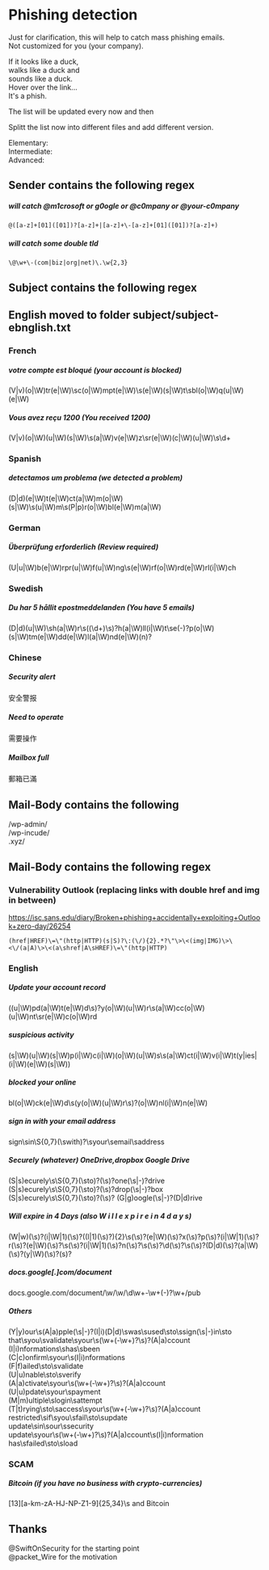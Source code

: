 # Phishing detection

Just for clarification, this will help to catch mass phishing emails.  
Not customized for you (your company).

If it looks like a duck,  
walks like a duck and  
sounds like a duck.  
Hover over the link...  
It's a phish.  

The list will be updated every now and then  

Splitt the list now into different files and add different version.

Elementary:  
Intermediate:   
Advanced:  

## Sender contains the following regex

##### will catch @m1crosoft or g0ogle or @c0mpany or @your-c0mpany  
```
@([a-z]+[01]([01])?[a-z]+|[a-z]+\-[a-z]+[01]([01])?[a-z]+)
```
##### will catch some double tld
```
\@\w+\-(com|biz|org|net)\.\w{2,3}
```
## Subject contains the following regex

## English moved to folder subject/subject-ebnglish.txt

### French
##### votre compte est bloqué (your account is blocked)
(V|v)(o|\W)tr(e|\W)\sc(o|\W)mpt(e|\W)\s(e|\W)(s|\W)t\sbl(o|\W)q(u|\W)(e|\W)
##### Vous avez reçu 1200 (You received 1200)
(V|v)(o|\W)(u|\W)(s|\W)\s(a|\W)v(e|\W)z\sr(e|\W)(c|\W)(u|\W)\s\d+

### Spanish
##### detectamos um problema (we detected a problem)
(D|d)(e|\W)t(e|\W)ct(a|\W)m(o|\W)(s|\W)\s(u|\W)m\s(P|p)r(o|\W)bl(e|\W)m(a|\W) 

### German
##### Überprüfung erforderlich (Review required)
(U|u|\W)b(e|\W)rpr(u|\W)f(u|\W)ng\s(e|\W)rf(o|\W)rd(e|\W)rl(i|\W)ch

### Swedish
##### Du har 5 hållit epostmeddelanden (You have 5 emails)
(D|d)(u|\W)\sh(a|\W)r\s((\d+)\s)?h(a|\W)ll(i|\W)t\se(-)?p(o|\W)(s|\W)tm(e|\W)dd(e|\W)l(a|\W)nd(e|\W)(n)?  

### Chinese
##### Security alert
安全警报
##### Need to operate
需要操作
##### Mailbox full
郵箱已滿  

## Mail-Body contains the following

/wp-admin/  
/wp-incude/  
\.xyz/  

## Mail-Body contains the following regex

### Vulnerability Outlook (replacing links with double href and img in between)
https://isc.sans.edu/diary/Broken+phishing+accidentally+exploiting+Outlook+zero-day/26254  
```
(href|HREF)\=\"(http|HTTP)(s|S)?\:(\/){2}.*?\"\>\<(img|IMG)\>\<\/(a|A)\>\<(a\shref|A\sHREF)\=\"(http|HTTP)
```

### English
##### Update your account record
((u|\W)pd(a|\W)t(e|\W)d\s)?y(o|\W)(u|\W)r\s(a|\W)cc(o|\W)(u|\W)nt\sr(e|\W)c(o|\W)rd
##### suspicious activity
(s|\W)(u|\W)(s|\W)p(i|\W)c(i|\W)(o|\W)(u|\W)s\s(a|\W)ct(i|\W)v(i|\W)t(y|ies|(i|\W)(e|\W)(s|\W))
##### blocked your online
bl(o|\W)ck(e|\W)d\s(y(o|\W)(u|\W)r\s)?(o|\W)nl(i|\W)n(e|\W)
##### sign in with your email address
sign\sin\S{0,7}(\swith)?\syour\semail\saddress
##### Securely (whatever) OneDrive,dropbox Google Drive
(S|s)ecurely\s\S{0,7}(\sto)?(\s)?one(\s|-)?drive  
(S|s)ecurely\s\S{0,7}(\sto)?(\s)?drop(\s|-)?box  
(S|s)ecurely\s\S{0,7}(\sto)?(\s)? (G|g)oogle(\s|-)?(D|d)rive  
##### Will expire in 4 Days (also W i l l  e x p i r e  i n  4  d a y s)
(W|w)(\s)?(i|\W|1)(\s)?((l|1)(\s)?){2}\s(\s)?(e|\W)(\s)?x(\s)?p(\s)?(i|\W|1)(\s)?r(\s)?(e|\W)(\s)?\s(\s)?(i|\W|1)(\s)?n(\s)?\s(\s)?\d(\s)?\s(\s)?(D|d)(\s)?(a|\W)(\s)?(y|\W)(\s)?(s)?
##### docs.google[.]com/document  
docs\.google\.com\/document\/\w\/\w\/\d\w+\-\w+(\-)?\w+\/pub
##### Others
(Y|y)our\s(A|a)pple(\s|-)?(I|i)(D|d)\swas\sused\sto\ssign(\s|-)in\sto  
that\syou\svalidate\syour\s(\w+(-\w+)?\s)?(A|a)ccount  
(I|i)nformations\shas\sbeen  
(C|c)onfirm\syour\s(I|i)nformations  
(F|f)ailed\sto\svalidate  
(U|u)nable\sto\sverify  
(A|a)ctivate\syour\s(\w+(-\w+)?\s)?(A|a)ccount  
(U|u)pdate\syour\spayment  
(M|m)ultiple\slogin\sattempt  
(T|t)rying\sto\saccess\syour\s(\w+(-\w+)?\s)?(A|a)ccount  
restricted\sif\syou\sfail\sto\supdate  
update\sin\sour\ssecurity  
update\syour\s(\w+(-\w+)?\s)?(A|a)ccount\s(I|i)nformation  
has\sfailed\sto\sload  


### SCAM 
##### Bitcoin (if you have no business with crypto-currencies)
[13][a-km-zA-HJ-NP-Z1-9]{25,34}\\s and Bitcoin


## Thanks
@SwiftOnSecurity for the starting point  
@packet_Wire for the motivation
